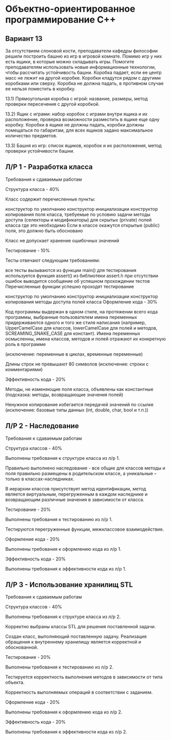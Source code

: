 ﻿# Объектно-ориентированное программирование C++

## Вариант 13

За отсутствием слоновой кости, преподаватели кафедры философии решили построить башню из игр в игровой комнате.
Помимо игр у них есть ящики, в которые можно складывать игры. Помогите преподавателям использовать новые информационные технологии, чтобы рассчитать устойчивость башни. Коробка падает, если ее центр масс не лежит на другой коробке. Коробки кладутся рядом с другими коробками или сверху. Коробка не должна падать, в противном случае ее нельзя поместить в коробку.

13.1) Прямоугольная коробка с игрой: название, размеры, метод проверки пересечения с другой коробкой.

13.2) Ящик с играми: набор коробок с играми внутри ящика и их расположение, проверка возможности разместить в ящике еще одну коробку.
Коробки в ящике не должны падать, коробки должны помещаться по габаритам, для всех ящиков задано максимальное количество предметов.

13.3) Башня из игр: список ящиков, коробок и их расположения, метод проверки устойчивости башни.

## Л/Р 1 - Разработка класса

Требования к сдаваемым работам


Структура класса - 40%

Класс содержит перечисленные пункты:

конструктор по умолчанию
конструктор инициализации
конструктор копирования
поля класса, требуемые по условию задачи
методы доступа (селекторы и модификаторы) для скрытых (private) полей класса где это необходимо
Если в классе окажутся открытые (public) поля, это должно быть обосновано

Класс не допускает хранение ошибочных значений

Тестирование - 10%

Тесты отвечают следующим требованиям:

все тесты вызываются из функции main()
для тестирования используется функция assert() из библиотеки assert.h
при отсутствии ошибок выводится сообщение об успешном прохождении тестов
Перечисленные функции успешно проходят тестирование

конструктор по умолчанию
конструктор инициализации
конструктор копирования
методы доступа полей класса
Оформление кода - 30%

Код программы выдержан в одном стиле, на протяжении всего кода программы, выбранные пользователем имена переменных придерживаются одного и того же стиля написания (например, UpperCamelCase для классов, lowerCamelCase для полей и методов, SCREAMING_SNAKE_CASE для констант). Имена переменных осмысленны, имена классов, методов и полей отражают их конкретную роль в программе

(исключение: переменные в циклах, временные переменные)

Длины строк не превышают 80 символов (исключение: строки с комментариями)

Эффективность кода - 20%

Методы, не изменяющие поля класса, объявлены как константные (подсказка: методы, возвращающие значения полей)

Ненужное копирование избегается передачей значений по ссылке (исключение: базовые типы данных (int, double, char, bool и т.п.))



## Л/Р 2 - Наследование

Требования к сдаваемым работам


Структура классов - 40%

Выполнены требования к структуре класса из л/р 1.

Правильно выполнено наследование - все общие для классов методы и поля правильно размещены в родительском классе, а уникальные – только в классах-наследниках.

В иерархии классов присутствует метод идентификации, метод является виртуальным, перегруженным в каждом наследнике и возвращающим различные значения в зависимости от класса.

Тестирование - 20%

Выполнены требования к тестированию из л/р 1.

Тестируются перегруженные функции, межклассовое взаимодействие.

Оформление кода - 20%

Выполнены требования к оформлению кода из л/р 1.

Эффективность кода - 20%

Выполнены требования к эффективности кода из л/р 1.


## Л/Р 3 - Использование хранилищ STL

Требования к сдаваемым работам


Структура классов - 40%

Выполнены требования к структуре класса из л/р 2.

Корректно выбраны классы STL для решения поставленной задачи.

Создан класс, выполняющий поставленную задачу. Реализация обращения к внутреннему хранилищу является корректной и обоснованной.

Тестирование - 20%

Выполнены требования к тестированию из л/р 2.

Тестируется корректность выполнения методов в зависимости от типа объекта.

Корректность выполняемых операций в соответствии с заданием.

Оформление кода - 20%

Выполнены требования к оформлению кода из л/р 2.

Эффективность кода - 20%

Выполнены требования к эффективности кода из л/р 2.




